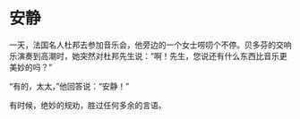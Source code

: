 # 安静

一天，法国名人杜邦去参加音乐会，他旁边的一个女士唠叨个不停。贝多芬的交响乐演奏到高潮时，她突然对杜邦先生说：“啊！先生，您说还有什么东西比音乐更美妙的吗？” 

“有的，太太，”他回答说：“安静！” 

有时候，绝妙的规劝，胜过任何多余的言语。
 